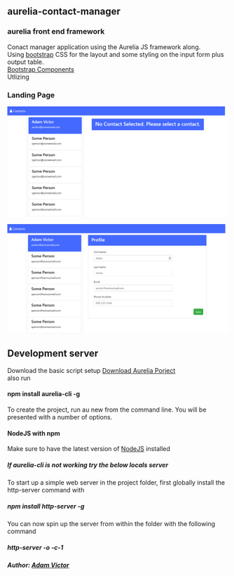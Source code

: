 ## aurelia-contact-manager  

### aurelia front end framework
Conact manager application using the Aurelia JS framework along.  
Using [bootstrap](https://getbootstrap.com/docs/3.3/css/) CSS for the layout and some styling on the input form plus output table.  
[Bootstrap Components](https://getbootstrap.com/docs/3.3/components/)  
Utlizing 

### Landing  Page
![alt text](https://github.com/abenjamin1313/aurelia-contact-manager/blob/master/images/landing-page-one.png)   
  
![alt text](https://github.com/abenjamin1313/aurelia-contact-manager/blob/master/images/landing-page-two.png)

## Development server
Download the basic script setup [Download Aurelia Porject](http://aurelia.io/downloads/basic-aurelia-project.zip)  
also run  
#### npm install aurelia-cli -g   
To create the project, run au new from the command line. You will be presented with a number of options.  

#### NodeJS with npm  
Make sure to have the latest version of [NodeJS](https://nodejs.org/en/) installed  

##### If aurelia-cli is not working try the below locals server
To start up a simple web server in the project folder, first globally install the http-server command with   
##### npm install http-server -g  
You can now spin up the server from within the folder with the following command  
##### http-server -o -c-1

##### Author: [Adam Victor](http://amvwebsolutions.com/)   
